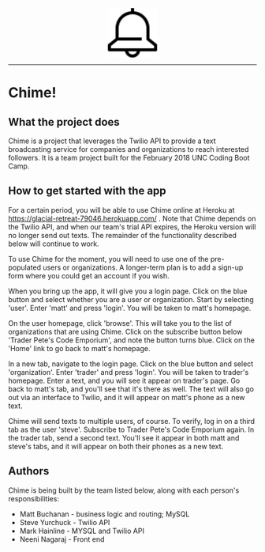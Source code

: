 


<div align="center">
    <img src="public/images/bell.svg" alt="bell icon" width="100px" align="center"/>
</div>

---
# Chime!

## What the project does
Chime is a project that leverages the Twilio API to provide a text broadcasting service for companies and organizations to reach interested followers. It is a team project built for the February 2018 UNC Coding Boot Camp.

## How to get started with the app
For a certain period, you will be able to use Chime online at Heroku at https://glacial-retreat-79046.herokuapp.com/ . Note that Chime depends on the Twilio API, and when our team's trial API expires, the Heroku version will no longer send out texts. The remainder of the functionality described below will continue to work.

To use Chime for the moment, you will need to use one of the pre-populated users or organizations. A longer-term plan is to add a sign-up form where you could get an account if you wish.

When you bring up the app, it will give you a login page. Click on the blue button and select whether you are a user or organization. Start by selecting 'user'. Enter 'matt' and press 'login'. You will be taken to matt's homepage.

On the user homepage, click 'browse'. This will take you to the list of organizations that are using Chime. Click on the subscribe button below 'Trader Pete's Code Emporium', and note the button turns blue. Click on the 'Home' link to go back to matt's homepage.

In a new tab, navigate to the login page. Click on the blue button and select 'organization'. Enter 'trader' and press 'login'. You will be taken to trader's homepage. Enter a text, and you will see it appear on trader's page. Go back to matt's tab, and you'll see that it's there as well. The text will also go out via an interface to Twilio, and it will appear on matt's phone as a new text.

Chime will send texts to multiple users, of course. To verify, log in on a third tab as the user 'steve'. Subscribe to Trader Pete's Code Emporium again. In the trader tab, send a second text. You'll see it appear in both matt and steve's tabs, and it will appear on both their phones as a new text.

## Authors
Chime is being built by the team listed below, along with each person's responsibilities:

- Matt Buchanan -  business logic and routing; MySQL
- Steve Yurchuck - Twilio API
- Mark Hainline -  MYSQL and Twilio API
- Neeni Nagaraj -  Front end

